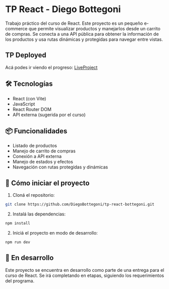 # TP React - Diego Bottegoni

Trabajo práctico del curso de React. Este proyecto es un pequeño e-commerce que permite visualizar productos y manejarlos desde un carrito de compras. Se conecta a una API pública para obtener la información de los productos y usa rutas dinámicas y protegidas para navegar entre vistas.

## TP Deployed

Acá podes ir viendo el progreso:
[LiveProject](https://tp-react-project.netlify.app/)

## 🛠️ Tecnologías

- React (con Vite)
- JavaScript
- React Router DOM
- API externa (sugerida por el curso)

## 📦 Funcionalidades

- Listado de productos
- Manejo de carrito de compras
- Conexión a API externa
- Manejo de estados y efectos
- Navegación con rutas protegidas y dinámicas

## 🚀 Cómo iniciar el proyecto

1. Cloná el repositorio:

```bash
git clone https://github.com/DiegoBottegoni/tp-react-bottegoni.git
```

2. Instalá las dependencias:
```bash
npm install
```

2. Iniciá el proyecto en modo de desarrollo:
```bash
npm run dev
```

## 🧪 En desarrollo
Este proyecto se encuentra en desarrollo como parte de una entrega para el curso de React. Se irá completando en etapas, siguiendo los requerimientos del programa.